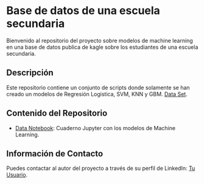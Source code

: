 <!-- markdown -->
# Base de datos de una escuela secundaria

Bienvenido al repositorio del proyecto sobre modelos de machine learning en una base de datos publica de kagle sobre los estudiantes de una escuela secundaria.

## Descripción
Este repositorio contiene un conjunto de scripts donde solamente se han creado un modelos de Regresión Logistica, SVM, KNN y GBM.
[Data Set](https://github.com/jtbigdata/MLM_StudentAlcoholConsumption/blob/main/MLM_EscuelaSecundaria.ipynb).

## Contenido del Repositorio
- [Data Notebook](https://www.kaggle.com/datasets/uciml/student-alcohol-consumption): Cuaderno Jupyter con los modelos de Machine Learning.
<!-- Agrega más elementos según sea necesario -->


## Información de Contacto
Puedes contactar al autor del proyecto a través de su perfil de LinkedIn: [Tu Usuario](https://www.linkedin.com/in/julio-c%C3%A9sar-torres-pati%C3%B1o-78492696/).
